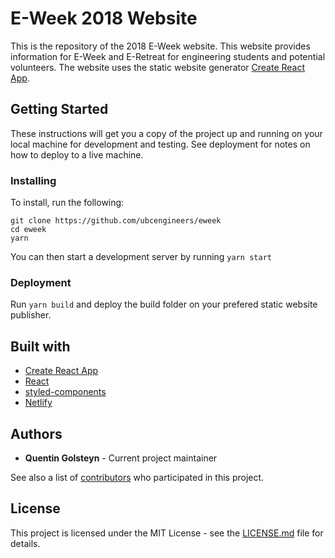 # E-Week 2018 Website

This is the repository of the 2018 E-Week website. This website provides information for E-Week and E-Retreat for engineering students and potential volunteers. The website uses the static website generator [Create React App](https://github.com/facebook/create-react-app).

## Getting Started

These instructions will get you a copy of the project up and running on your local machine for development and testing. See deployment for notes on how to deploy to a live machine.

### Installing

To install, run the following:

```
git clone https://github.com/ubcengineers/eweek
cd eweek
yarn
```

You can then start a development server by running `yarn start`

### Deployment

Run `yarn build` and deploy the build folder on your prefered static website publisher.

## Built with

* [Create React App](https://github.com/facebook/create-react-app)
* [React](https://reactjs.org/)
* [styled-components](https://github.com/styled-components/styled-components)
* [Netlify](https://www.netlify.com)

## Authors

* **Quentin Golsteyn** - Current project maintainer

See also a list of [contributors](https://github.com/ubcengineers/weeke0-2018/graphs/contributors) who participated in this project.

## License

This project is licensed under the MIT License - see the [LICENSE.md](LICENSE.md) file for details.